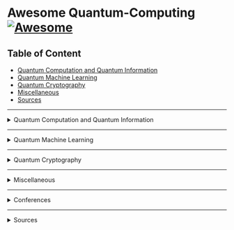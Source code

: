 # Awesome Quantum-Computing [![Awesome](https://awesome.re/badge-flat.svg)](https://awesome.re)

## Table of Content
* [Quantum Computation and Quantum Information](Quantum-Computation-and-Quantum-Information)
* [Quantum Machine Learning](###Quantum-Machine-Learning)
* [Quantum Cryptography](###Quantum-Cryptography)
* [Miscellaneous](###Miscellaneous)
* [Sources](###Sources)
----
<details><summary>Quantum Computation and Quantum Information</summary>
<ul>    
    <details><summary>Courses</summary>
    <ul>
        <details><summary>Beginners</summary>
        </details>
        <details><summary>Intermediate</summary>
        </details>
        <details><summary>Advanced</summary>
        </details>
    </ul></details>
    <details><summary>Lecture notes</summary>
    <ul>

* [The Theory of Quantum Information](https://cs.uwaterloo.ca/~watrous/TQI/) by _J. Watrous_.</li>
* [Quantum Computation](http://www.theory.caltech.edu/~preskill/ph219/index.html) by _J. Preskill_.
* [Quantum Computing](https://homepages.cwi.nl/~rdewolf/qc11.html) by _R. de Wolf_.
    </ul></details>
    <details><summary>Textbook(s)</summary>
    <ul>

* [Quantum Computation and Quantum Information: 10th Anniversary Edition](https://dl.acm.org/citation.cfm?id=1972505) by _M. Nielsen and I. Chuang._ - [PDF](http://csis.pace.edu/ctappert/cs837-18spring/QC-textbook.pdf)
    </ul></details>

    <details><summary>Blogs</summary>
    </details>
    <details><summary>Wikis</summary>
    </details>
    <details><summary>Papers</summary>
    </details>
</ul>
</details>

-----
<details><summary>Quantum Machine Learning</summary>
<ul>    
    <details><summary>Courses</summary>
    <ul>
    </ul></details>
    <details><summary>Lecture notes</summary>
    <ul>
    </ul></details>
    <details><summary>Textbook(s)</summary>
    <ul>
    </ul></details>
    <details><summary>Blogs</summary>
    </details>
    <details><summary>Wikis</summary>
    </details>
    <details><summary>Papers</summary>
    </details>
</ul>
</details>

-----

<details><summary>Quantum Cryptography</summary>
<ul>    
    <details><summary>Courses</summary>
    <ul>
    </ul></details>
    <details><summary>Lecture notes</summary>
    <ul>
    </ul></details>
    <details><summary>Textbook(s)</summary>
    <ul>
    </ul></details>
    <details><summary>Blogs</summary>
    </details>
    <details><summary>Wikis</summary>
    </details>
    <details><summary>Papers</summary>
    </details>
</ul>
</details>

-----
<details><summary>Miscellaneous</summary>
<ul>
</ul></details>

-----
<details><summary>Conferences</summary>
<ul>
</ul></details>

-----
<details><summary>Sources</summary>
<ul>

* [References](https://www.cs.umd.edu/class/spring2018/cmsc457/reference.html) of [CMSC/PHYS 457](https://www.cs.umd.edu/class/spring2018/cmsc457/reference.html) by [Xiaodi Wu](https://www.cs.umd.edu/~xwu/).

</ul></details>
